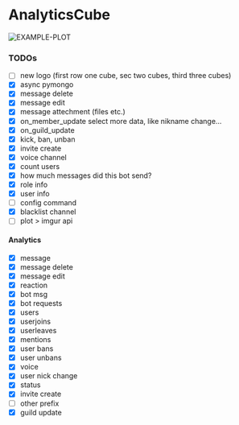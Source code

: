 # AnalyticsCube

<img src="https://github.com/JannesT3011/DiscordAnalytica/blob/rewrite/botlogo.png" alt="EXAMPLE-PLOT"> 

### TODOs
- [ ] new logo (first row one cube, sec two cubes, third three cubes)
- [X] async pymongo
- [X] message delete
- [X] message edit
- [X] message attechment (files etc.)
- [X] on_member_update select more data, like nikname change...
- [X] on_guild_update
- [X] kick, ban, unban
- [X] invite create
- [X] voice channel 
- [X] count users
- [X] how much messages did this bot send?
- [X] role info
- [X] user info
- [ ] config command
- [X] blacklist channel
- [ ] plot > imgur api

#### Analytics
- [X] message
- [X] message delete
- [X] message edit
- [X] reaction
- [X] bot msg
- [X] bot requests
- [X] users
- [X] userjoins
- [X] userleaves
- [X] mentions 
- [X] user bans
- [X] user unbans
- [X] voice 
- [X] user nick change
- [X] status
- [X] invite create
- [ ] other prefix
- [X] guild update